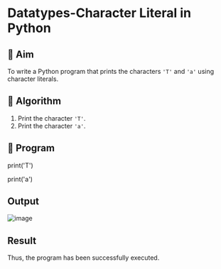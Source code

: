 # Datatypes-Character Literal in Python

## 🎯 Aim
To write a Python program that prints the characters `'T'` and `'a'` using character literals.

## 🧠 Algorithm
1. Print the character `'T'`.
2. Print the character `'a'`.

## 🧾 Program
print('T')

print('a')

## Output
![image](https://github.com/user-attachments/assets/4b6ab7bc-752b-4604-8456-81b569397c1f)


## Result
Thus, the program has been successfully executed.
